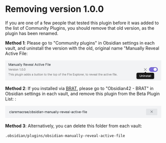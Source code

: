 # Removing version 1.0.0

If you are one of a few people that tested this plugin before it was added to the list of Community Plugins, you should remove that old version, as the plugin has been renamed.

**Method 1**: Please go to "Community plugins" in Obsidian settings in each vault, and uninstall the version with the old, original name "Manually Reveal Active File:

![ActiveFileRevealed](uninstall-old-version-of-plugin.png)

**Method 2**: If you installed via [BRAT](https://github.com/TfTHacker/obsidian42-brat), please go to "Obsidian42 - BRAT" in Obsidian settings in each vault, and remove this plugin from the Beta Plugin List: :

![ActiveFileRevealed](uninstall-old-version-of-plugin-brat.png)

**Method 3**: Alternatively, you can delete this folder from each vault:

`.obsidian/plugins/obsidian-manually-reveal-active-file`
